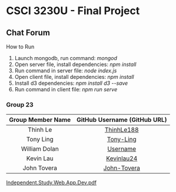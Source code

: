 # CSCI 3230U - Final Project

## Chat Forum
How to Run
1. Launch mongodb, run command: *mongod*
2. Open server file, install dependencies: *npm install*
3. Run command in server file: *node index.js*
4. Open client file, install dependencies: *npm install*
5. Install d3 dependencies: *npm install d3 --save*
6. Run command in client file: *npm run serve*
### Group 23

| Group Member Name |         GitHub Username (GitHub URL)          |
| :---------------: | :-------------------------------------------: |
|     Thinh Le      |  [ThinhLe188](https://github.com/ThinhLe188)  |
|     Tony Ling     |   [Tony-Ling](https://github.com/Tony-Ling)   |
|   William Dolan   |        [Username](https://github.com/)        |
|     Kevin Lau     | [Kevinlau24](https://github.com/KevinLau24)   |
|    John Tovera    | [John-Tovera](https://github.com/John-Tovera) |

[Independent.Study.Web.App.Dev.pdf](https://github.com/ThinhLe188/csci3230u_chat-forum/files/8577691/Independent.Study.Web.App.Dev.pdf)
